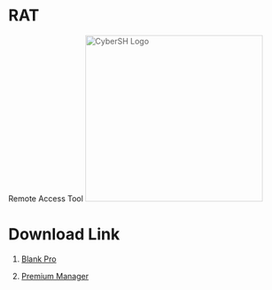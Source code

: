# RAT
Remote Access Tool
<img src="https://avatars.githubusercontent.com/u/85736436?v=4" alt="CyberSH Logo" width="320" height="300" style="opacity: 0.7;"> 

# Download Link

1. <a href="https://github.com/ShTasrif/RAT/blob/main/Blank-Pro.apk?raw=true" class="btn">Blank Pro</a>

2. <a href="https://github.com/ShHasib/File-Manager/raw/main/RAT/Android/Premium%20Manager.apk" class="btn">Premium Manager</a>
